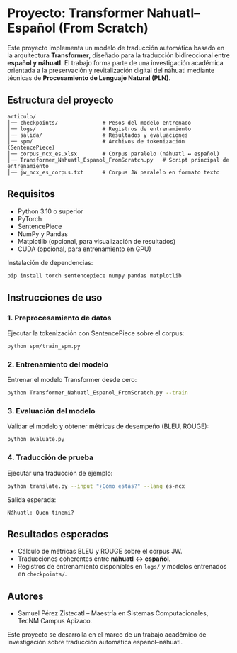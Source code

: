 # Proyecto: Transformer Nahuatl–Español (From Scratch)

Este proyecto implementa un modelo de traducción automática basado en la arquitectura **Transformer**, diseñado para la traducción bidireccional entre **español y náhuatl**. 
El trabajo forma parte de una investigación académica orientada a la preservación y revitalización digital del náhuatl mediante técnicas de **Procesamiento de Lenguaje Natural (PLN)**.

## Estructura del proyecto

```
articulo/
│── checkpoints/              # Pesos del modelo entrenado
│── logs/                     # Registros de entrenamiento
│── salida/                   # Resultados y evaluaciones
│── spm/                      # Archivos de tokenización (SentencePiece)
│── corpus_ncx_es.xlsx        # Corpus paralelo (náhuatl ↔ español)
│── Transformer_Nahuatl_Espanol_FromScratch.py   # Script principal de entrenamiento
│── jw_ncx_es_corpus.txt      # Corpus JW paralelo en formato texto
```

## Requisitos

- Python 3.10 o superior
- PyTorch
- SentencePiece
- NumPy y Pandas
- Matplotlib (opcional, para visualización de resultados)
- CUDA (opcional, para entrenamiento en GPU)

Instalación de dependencias:

```bash
pip install torch sentencepiece numpy pandas matplotlib
```

## Instrucciones de uso

### 1. Preprocesamiento de datos
Ejecutar la tokenización con SentencePiece sobre el corpus:

```bash
python spm/train_spm.py
```

### 2. Entrenamiento del modelo
Entrenar el modelo Transformer desde cero:

```bash
python Transformer_Nahuatl_Espanol_FromScratch.py --train
```

### 3. Evaluación del modelo
Validar el modelo y obtener métricas de desempeño (BLEU, ROUGE):

```bash
python evaluate.py
```

### 4. Traducción de prueba
Ejecutar una traducción de ejemplo:

```bash
python translate.py --input "¿Cómo estás?" --lang es-ncx
```

Salida esperada:

```
Náhuatl: Quen tinemi?
```

## Resultados esperados

- Cálculo de métricas BLEU y ROUGE sobre el corpus JW.
- Traducciones coherentes entre **náhuatl ↔ español**.
- Registros de entrenamiento disponibles en `logs/` y modelos entrenados en `checkpoints/`.

## Autores

- Samuel Pérez Zistecatl – Maestría en Sistemas Computacionales, TecNM Campus Apizaco.  

Este proyecto se desarrolla en el marco de un trabajo académico de investigación sobre traducción automática español–náhuatl.
